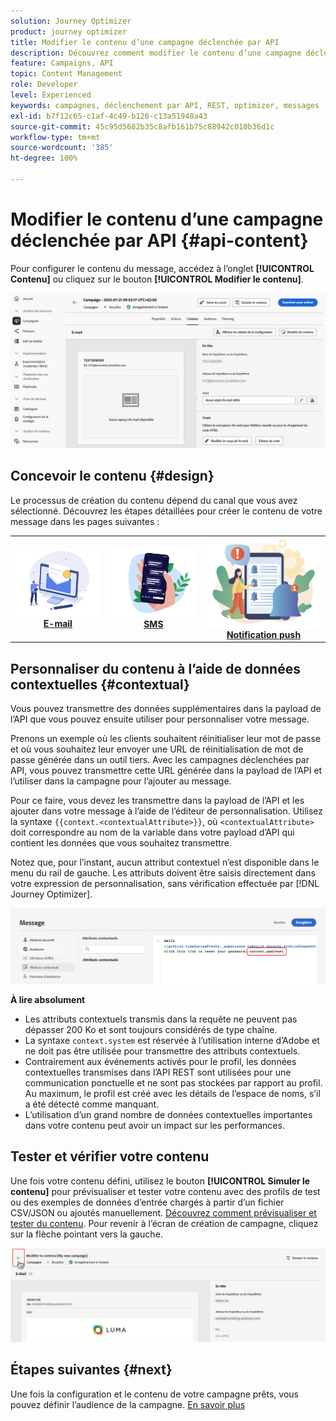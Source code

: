 ```yaml
---
solution: Journey Optimizer
product: journey optimizer
title: Modifier le contenu d’une campagne déclenchée par API
description: Découvrez comment modifier le contenu d’une campagne déclenchée par API.
feature: Campaigns, API
topic: Content Management
role: Developer
level: Experienced
keywords: campagnes, déclenchement par API, REST, optimizer, messages
exl-id: b7f12c65-c1af-4c49-b126-c13a51940a43
source-git-commit: 45c95d5682b35c8afb161b75c88942c010b36d1c
workflow-type: tm+mt
source-wordcount: '385'
ht-degree: 100%

---
```


# Modifier le contenu d’une campagne déclenchée par API {#api-content}

Pour configurer le contenu du message, accédez à l’onglet **[!UICONTROL Contenu]** ou cliquez sur le bouton **[!UICONTROL Modifier le contenu]**.

![](assets/campaign-content.png)

## Concevoir le contenu {#design}

Le processus de création du contenu dépend du canal que vous avez sélectionné. Découvrez les étapes détaillées pour créer le contenu de votre message dans les pages suivantes :

<table style="table-layout:fixed"><tr style="border: 0;">
<td><a href="../email/create-email.md"><img alt="E-mail" src="../channels/assets/do-not-localize/email.png"></a>
<div align="center"><a href="../email/create-email.md"><strong>E-mail</strong></a></div></td>
<td><a href="../sms/create-sms.md"><img alt="sms" src="../channels/assets/do-not-localize/sms.png"></a>
<div align="center"><a href="../sms/create-sms.md"><strong>SMS</strong></a></div></td>
<td><a href="../push/create-push.md"><img alt="Notification push" src="../channels/assets/do-not-localize/push.png"></a>
<div align="center"><a href="../push/create-push.md"><strong>Notification push</strong></a></div></td>
</tr></table>

## Personnaliser du contenu à l’aide de données contextuelles {#contextual}

Vous pouvez transmettre des données supplémentaires dans la payload de l’API que vous pouvez ensuite utiliser pour personnaliser votre message.

Prenons un exemple où les clients souhaitent réinitialiser leur mot de passe et où vous souhaitez leur envoyer une URL de réinitialisation de mot de passe générée dans un outil tiers. Avec les campagnes déclenchées par API, vous pouvez transmettre cette URL générée dans la payload de l’API et l’utiliser dans la campagne pour l’ajouter au message.

Pour ce faire, vous devez les transmettre dans la payload de l’API et les ajouter dans votre message à l’aide de l’éditeur de personnalisation. Utilisez la syntaxe `{{context.<contextualAttribute>}}`, où `<contextualAttribute>` doit correspondre au nom de la variable dans votre payload d’API qui contient les données que vous souhaitez transmettre.

Notez que, pour l’instant, aucun attribut contextuel n’est disponible dans le menu du rail de gauche. Les attributs doivent être saisis directement dans votre expression de personnalisation, sans vérification effectuée par [!DNL Journey Optimizer].

![](assets/api-triggered-context.png)

**À lire absolument**

* Les attributs contextuels transmis dans la requête ne peuvent pas dépasser 200 Ko et sont toujours considérés de type chaîne.
* La syntaxe `context.system` est réservée à l’utilisation interne d’Adobe et ne doit pas être utilisée pour transmettre des attributs contextuels.
* Contrairement aux événements activés pour le profil, les données contextuelles transmises dans l’API REST sont utilisées pour une communication ponctuelle et ne sont pas stockées par rapport au profil. Au maximum, le profil est créé avec les détails de l’espace de noms, s’il a été détecté comme manquant.
* L’utilisation d’un grand nombre de données contextuelles importantes dans votre contenu peut avoir un impact sur les performances.

## Tester et vérifier votre contenu

Une fois votre contenu défini, utilisez le bouton **[!UICONTROL Simuler le contenu]** pour prévisualiser et tester votre contenu avec des profils de test ou des exemples de données d’entrée chargés à partir d’un fichier CSV/JSON ou ajoutés manuellement. [Découvrez comment prévisualiser et tester du contenu](../content-management/preview-test.md). Pour revenir à l’écran de création de campagne, cliquez sur la flèche pointant vers la gauche.

![](assets/create-campaign-design.png)

## Étapes suivantes {#next}

Une fois la configuration et le contenu de votre campagne prêts, vous pouvez définir l’audience de la campagne. [En savoir plus](api-triggered-campaign-audience.md)
